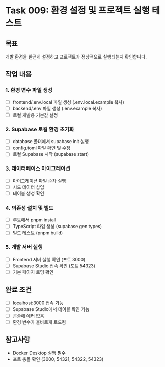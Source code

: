 # Task 009: 환경 설정 및 프로젝트 실행 테스트

## 목표
개발 환경을 완전히 설정하고 프로젝트가 정상적으로 실행되는지 확인합니다.

## 작업 내용

### 1. 환경 변수 파일 생성
- [ ] frontend/.env.local 파일 생성 (.env.local.example 복사)
- [ ] backend/.env 파일 생성 (.env.example 복사)
- [ ] 로컬 개발용 기본값 설정

### 2. Supabase 로컬 환경 초기화
- [ ] database 폴더에서 supabase init 실행
- [ ] config.toml 파일 확인 및 수정
- [ ] 로컬 Supabase 시작 (supabase start)

### 3. 데이터베이스 마이그레이션
- [ ] 마이그레이션 파일 순차 실행
- [ ] 시드 데이터 삽입
- [ ] 테이블 생성 확인

### 4. 의존성 설치 및 빌드
- [ ] 루트에서 pnpm install
- [ ] TypeScript 타입 생성 (supabase gen types)
- [ ] 빌드 테스트 (pnpm build)

### 5. 개발 서버 실행
- [ ] Frontend 서버 실행 확인 (포트 3000)
- [ ] Supabase Studio 접속 확인 (포트 54323)
- [ ] 기본 페이지 로딩 확인

## 완료 조건
- [ ] localhost:3000 접속 가능
- [ ] Supabase Studio에서 테이블 확인 가능
- [ ] 콘솔에 에러 없음
- [ ] 환경 변수가 올바르게 로드됨

## 참고사항
- Docker Desktop 실행 필수
- 포트 충돌 확인 (3000, 54321, 54322, 54323)
